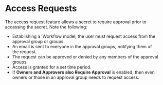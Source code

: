 [title]: # (Access Requests)
[tags]: # (Access Requests)
[priority]: # (500)

# Access Requests

The access request feature allows a secret to require approval prior to accessing the secret. Note the following:

- Establishing a 'Workflow model, the user must request access from the approval group or groups.
- An email is sent to everyone in the approval groups, notifying them of the request.
- The request can be approved or denied by any members of the approval groups.
- Access is granted for a set time period.
- If **Owners and Approvers also Require Approval** is enabled, then even owners or those in an approval group needs to request access.
